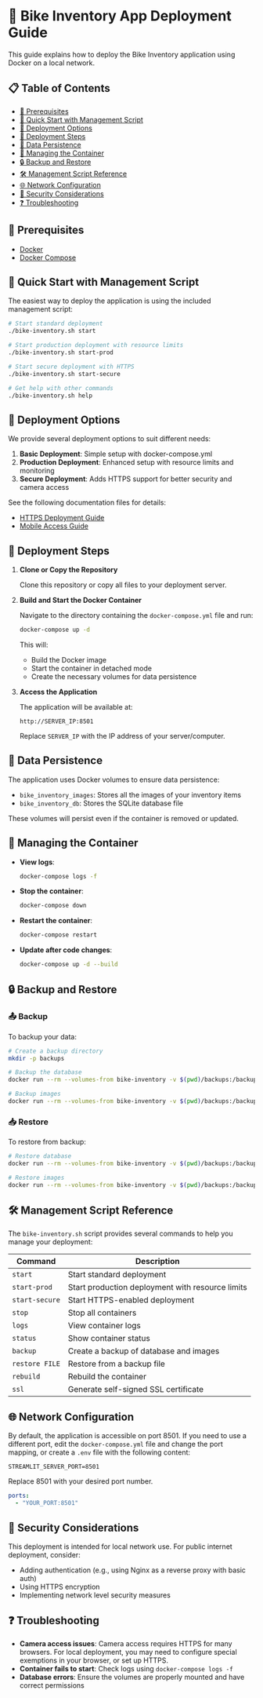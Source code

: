 # 🐳 Bike Inventory App Deployment Guide

This guide explains how to deploy the Bike Inventory application using Docker on a local network.

## 📋 Table of Contents
- [🧩 Prerequisites](#-prerequisites)
- [🚀 Quick Start with Management Script](#-quick-start-with-management-script)
- [🔄 Deployment Options](#-deployment-options)
- [📝 Deployment Steps](#-deployment-steps)
- [💾 Data Persistence](#-data-persistence)
- [🔧 Managing the Container](#-managing-the-container)
- [🔒 Backup and Restore](#-backup-and-restore)
- [🛠️ Management Script Reference](#️-management-script-reference)
- [🌐 Network Configuration](#-network-configuration)
- [🔐 Security Considerations](#-security-considerations)
- [❓ Troubleshooting](#-troubleshooting)

## 🧩 Prerequisites

- [Docker](https://docs.docker.com/get-docker/)
- [Docker Compose](https://docs.docker.com/compose/install/)

## 🚀 Quick Start with Management Script

The easiest way to deploy the application is using the included management script:

```bash
# Start standard deployment
./bike-inventory.sh start

# Start production deployment with resource limits
./bike-inventory.sh start-prod

# Start secure deployment with HTTPS
./bike-inventory.sh start-secure

# Get help with other commands
./bike-inventory.sh help
```

## 🔄 Deployment Options

We provide several deployment options to suit different needs:

1. **Basic Deployment**: Simple setup with docker-compose.yml
2. **Production Deployment**: Enhanced setup with resource limits and monitoring
3. **Secure Deployment**: Adds HTTPS support for better security and camera access

See the following documentation files for details:
- [HTTPS Deployment Guide](HTTPS_DEPLOYMENT.md)
- [Mobile Access Guide](MOBILE_ACCESS.md)

## 📝 Deployment Steps

1. **Clone or Copy the Repository**
   
   Clone this repository or copy all files to your deployment server.

2. **Build and Start the Docker Container**

   Navigate to the directory containing the `docker-compose.yml` file and run:

   ```bash
   docker-compose up -d
   ```

   This will:
   - Build the Docker image
   - Start the container in detached mode
   - Create the necessary volumes for data persistence

3. **Access the Application**

   The application will be available at:

   ```
   http://SERVER_IP:8501
   ```

   Replace `SERVER_IP` with the IP address of your server/computer.

## 💾 Data Persistence

The application uses Docker volumes to ensure data persistence:

- `bike_inventory_images`: Stores all the images of your inventory items
- `bike_inventory_db`: Stores the SQLite database file

These volumes will persist even if the container is removed or updated.

## 🔧 Managing the Container

- **View logs**:
  ```bash
  docker-compose logs -f
  ```

- **Stop the container**:
  ```bash
  docker-compose down
  ```

- **Restart the container**:
  ```bash
  docker-compose restart
  ```

- **Update after code changes**:
  ```bash
  docker-compose up -d --build
  ```

## 🔒 Backup and Restore

### 📤 Backup

To backup your data:

```bash
# Create a backup directory
mkdir -p backups

# Backup the database
docker run --rm --volumes-from bike-inventory -v $(pwd)/backups:/backup alpine sh -c "cp /app/bike_inventory.db /backup/"

# Backup images
docker run --rm --volumes-from bike-inventory -v $(pwd)/backups:/backup alpine sh -c "tar czf /backup/images.tar.gz -C /app/static/images ."
```

### 📥 Restore

To restore from backup:

```bash
# Restore database
docker run --rm --volumes-from bike-inventory -v $(pwd)/backups:/backup alpine sh -c "cp /backup/bike_inventory.db /app/"

# Restore images
docker run --rm --volumes-from bike-inventory -v $(pwd)/backups:/backup alpine sh -c "mkdir -p /app/static/images && tar xzf /backup/images.tar.gz -C /app/static/images"
```

## 🛠️ Management Script Reference

The `bike-inventory.sh` script provides several commands to help you manage your deployment:

| Command        | Description                                    |
|----------------|------------------------------------------------|
| `start`        | Start standard deployment                      |
| `start-prod`   | Start production deployment with resource limits |
| `start-secure` | Start HTTPS-enabled deployment                 |
| `stop`         | Stop all containers                            |
| `logs`         | View container logs                            |
| `status`       | Show container status                          |
| `backup`       | Create a backup of database and images         |
| `restore FILE` | Restore from a backup file                     |
| `rebuild`      | Rebuild the container                          |
| `ssl`          | Generate self-signed SSL certificate           |

## 🌐 Network Configuration

By default, the application is accessible on port 8501. If you need to use a different port, edit the `docker-compose.yml` file and change the port mapping, or create a `.env` file with the following content:

```
STREAMLIT_SERVER_PORT=8501
```

Replace 8501 with your desired port number.

```yaml
ports:
  - "YOUR_PORT:8501"
```

## 🔐 Security Considerations

This deployment is intended for local network use. For public internet deployment, consider:

- Adding authentication (e.g., using Nginx as a reverse proxy with basic auth)
- Using HTTPS encryption
- Implementing network level security measures

## ❓ Troubleshooting

- **Camera access issues**: Camera access requires HTTPS for many browsers. For local deployment, you may need to configure special exemptions in your browser, or set up HTTPS.
- **Container fails to start**: Check logs using `docker-compose logs -f`
- **Database errors**: Ensure the volumes are properly mounted and have correct permissions
